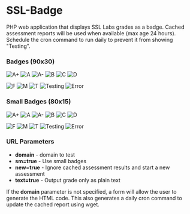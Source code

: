 # SSL-Badge
PHP web application that displays SSL Labs grades as a badge.  Cached assessment reports will be used when available (max age 24 hours).  Schedule the cron command to run daily to prevent it from showing "Testing".

### Badges (90x30)

![A+](https://timwells.net/ssl_badge/?preview=A%2B)
![A](https://timwells.net/ssl_badge/?preview=A)
![A-](https://timwells.net/ssl_badge/?preview=A-)
![B](https://timwells.net/ssl_badge/?preview=B)
![C](https://timwells.net/ssl_badge/?preview=C)
![D](https://timwells.net/ssl_badge/?preview=D)

![F](https://timwells.net/ssl_badge/?preview=F)
![M](https://timwells.net/ssl_badge/?preview=M)
![T](https://timwells.net/ssl_badge/?preview=T)
![Testing](https://timwells.net/ssl_badge/?preview_status=IN_PROGRESS)
![Error](https://timwells.net/ssl_badge/?preview_status=ERROR)

### Small Badges (80x15)

![A+](https://timwells.net/ssl_badge/?preview=A%2B&sm=true)
![A](https://timwells.net/ssl_badge/?preview=A&sm=true)
![A-](https://timwells.net/ssl_badge/?preview=A-&sm=true)
![B](https://timwells.net/ssl_badge/?preview=B&sm=true)
![C](https://timwells.net/ssl_badge/?preview=C&sm=true)
![D](https://timwells.net/ssl_badge/?preview=D&sm=true)

![F](https://timwells.net/ssl_badge/?preview=F&sm=true)
![M](https://timwells.net/ssl_badge/?preview=M&sm=true)
![T](https://timwells.net/ssl_badge/?preview=T&sm=true)
![Testing](https://timwells.net/ssl_badge/?preview_status=IN_PROGRESS&sm=true)
![Error](https://timwells.net/ssl_badge/?preview_status=ERROR&sm=true)

### URL Parameters

* **domain** - domain to test
* **sm=true** - Use small badges
* **new=true** - Ignore cached assessment results and start a new assessment
* **text=true** - Output grade only as plain text

If the **domain** parameter is not specified, a form will allow the user to generate the HTML code.  This also generates a daily cron command to update the cached report using wget.
